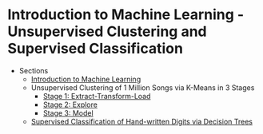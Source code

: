 Introduction to Machine Learning - Unsupervised Clustering and Supervised Classification
=======

* Sections
    * [Introduction to Machine Learning](06_MLIntro/011_IntroToML.md)
    * Unsupervised Clustering of 1 Million Songs via K-Means in 3 Stages
        * [Stage 1: Extract-Transform-Load](07_UnsupervisedClusteringKMeans_1MSongs/013_1MSongsKMeans_Stage1ETL.md)
        * [Stage 2: Explore](07_UnsupervisedClusteringKMeans_1MSongs/014_1MSongsKMeans_Stage2Explore.md)
        * [Stage 3: Model](07_UnsupervisedClusteringKMeans_1MSongs/015_1MSongsKMeans_Stage3Model.md)
    * [Supervised Classification of Hand-written Digits via Decision Trees](08_SupervisedLearningDecisionTrees/016_DecisionTrees_HandWrittenDigitRecognition.md)

